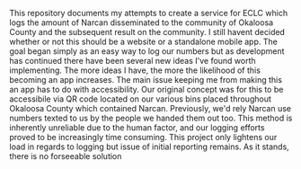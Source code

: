This repository documents my attempts to create a service for ECLC which logs the amount of Narcan disseminated to the community of Okaloosa County and the subsequent result on the community. 
I still havent decided whether or not this should be a website or a standalone mobile app. 
The goal began simply as an easy way to log our numbers but as development has continued there have been several new ideas I've found worth implementing. The more ideas I have, the more the likelihood of this becoming an app increases. 
The main issue keeping me from making this an app has to do with accessibility. Our original concept was for this to be accessibile via QR code located on our various bins placed throughout Okaloosa County which contained Narcan. Previously, we'd rely Narcan use numbers texted to us by the people we handed them out too. This method is inherently unreliable due to the human factor, and our logging efforts proved to be increasingly time consuming. This project only lightens our load in regards to logging but issue of initial reporting remains. As it stands, there is no forseeable solution 
